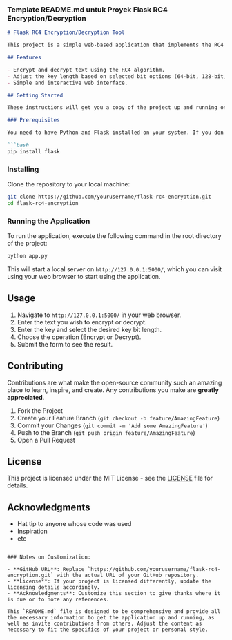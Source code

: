 ### Template README.md untuk Proyek Flask RC4 Encryption/Decryption

```markdown
# Flask RC4 Encryption/Decryption Tool

This project is a simple web-based application that implements the RC4 encryption and decryption algorithm using Python's Flask framework. It allows users to encrypt or decrypt text using a specified key and choose the bit length of the key for enhanced security.

## Features

- Encrypt and decrypt text using the RC4 algorithm.
- Adjust the key length based on selected bit options (64-bit, 128-bit, 192-bit, 256-bit).
- Simple and interactive web interface.

## Getting Started

These instructions will get you a copy of the project up and running on your local machine for development and testing purposes.

### Prerequisites

You need to have Python and Flask installed on your system. If you don't have Flask installed, you can install it using pip:

```bash
pip install flask
```

### Installing

Clone the repository to your local machine:

```bash
git clone https://github.com/yourusername/flask-rc4-encryption.git
cd flask-rc4-encryption
```

### Running the Application

To run the application, execute the following command in the root directory of the project:

```bash
python app.py
```

This will start a local server on `http://127.0.0.1:5000/`, which you can visit using your web browser to start using the application.

## Usage

1. Navigate to `http://127.0.0.1:5000/` in your web browser.
2. Enter the text you wish to encrypt or decrypt.
3. Enter the key and select the desired key bit length.
4. Choose the operation (Encrypt or Decrypt).
5. Submit the form to see the result.

## Contributing

Contributions are what make the open-source community such an amazing place to learn, inspire, and create. Any contributions you make are **greatly appreciated**.

1. Fork the Project
2. Create your Feature Branch (`git checkout -b feature/AmazingFeature`)
3. Commit your Changes (`git commit -m 'Add some AmazingFeature'`)
4. Push to the Branch (`git push origin feature/AmazingFeature`)
5. Open a Pull Request

## License

This project is licensed under the MIT License - see the [LICENSE](LICENSE) file for details.

## Acknowledgments

- Hat tip to anyone whose code was used
- Inspiration
- etc

```

### Notes on Customization:

- **GitHub URL**: Replace `https://github.com/yourusername/flask-rc4-encryption.git` with the actual URL of your GitHub repository.
- **License**: If your project is licensed differently, update the licensing details accordingly.
- **Acknowledgments**: Customize this section to give thanks where it is due or to note any references.

This `README.md` file is designed to be comprehensive and provide all the necessary information to get the application up and running, as well as invite contributions from others. Adjust the content as necessary to fit the specifics of your project or personal style.